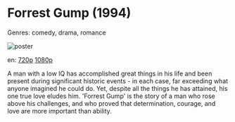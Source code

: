 # Forrest Gump (1994)

Genres: comedy, drama, romance

![poster](http://image.tmdb.org/t/p/w500/z4ROnCrL77ZMzT0MsNXY5j25wS2.jpg)

en:
  [720p](magnet:?xt=urn:btih:9BFB78F3CDD5E7CFC3FD2A5CDDDB1E86DA43D345&tr=udp://glotorrents.pw:6969/announce&tr=udp://tracker.opentrackr.org:1337/announce&tr=udp://torrent.gresille.org:80/announce&tr=udp://tracker.openbittorrent.com:80&tr=udp://tracker.coppersurfer.tk:6969&tr=udp://tracker.leechers-paradise.org:6969&tr=udp://p4p.arenabg.ch:1337&tr=udp://tracker.internetwarriors.net:1337)
  [1080p](magnet:?xt=urn:btih:FEE625A78CB2057CE7845AA66E95F60D43EA8AB0&tr=udp://glotorrents.pw:6969/announce&tr=udp://tracker.opentrackr.org:1337/announce&tr=udp://torrent.gresille.org:80/announce&tr=udp://tracker.openbittorrent.com:80&tr=udp://tracker.coppersurfer.tk:6969&tr=udp://tracker.leechers-paradise.org:6969&tr=udp://p4p.arenabg.ch:1337&tr=udp://tracker.internetwarriors.net:1337)
  


A man with a low IQ has accomplished great things in his life and been present during significant historic events - in each case, far exceeding what anyone imagined he could do. Yet, despite all the things he has attained, his one true love eludes him. 'Forrest Gump' is the story of a man who rose above his challenges, and who proved that determination, courage, and love are more important than ability.